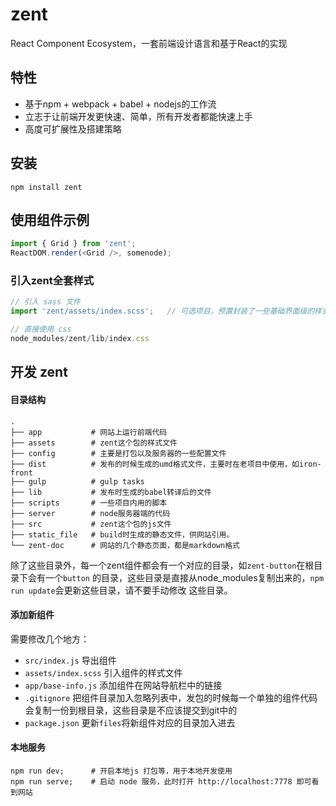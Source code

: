 # zent

React Component Ecosystem，一套前端设计语言和基于React的实现

## 特性

* 基于npm + webpack + babel + nodejs的工作流
* 立志于让前端开发更快速、简单，所有开发者都能快速上手
* 高度可扩展性及搭建策略

## 安装

```shell
npm install zent
```

## 使用组件示例

```js
import { Grid } from 'zent';
ReactDOM.render(<Grid />, somenode);
```

### 引入zent全套样式

```js
// 引入 sass 文件
import 'zent/assets/index.scss';   // 可选项目，预置封装了一些基础界面级的样式

// 直接使用 css
node_modules/zent/lib/index.css
```

## 开发 zent

#### 目录结构

```shell
.
├── app           # 网站上运行前端代码
├── assets        # zent这个包的样式文件
├── config        # 主要是打包以及服务器的一些配置文件
├── dist          # 发布的时候生成的umd格式文件，主要时在老项目中使用，如iron-front
├── gulp          # gulp tasks
├── lib           # 发布时生成的babel转译后的文件
├── scripts       # 一些项目内用的脚本
├── server        # node服务器端的代码
├── src           # zent这个包的js文件
├── static_file   # build时生成的静态文件，供网站引用。
└── zent-doc      # 网站的几个静态页面，都是markdown格式

```

除了这些目录外，每一个zent组件都会有一个对应的目录，如`zent-button`在根目录下会有一个`button`
的目录，这些目录是直接从node_modules复制出来的，`npm run update`会更新这些目录，请不要手动修改
这些目录。

#### 添加新组件

需要修改几个地方：

* `src/index.js` 导出组件
* `assets/index.scss` 引入组件的样式文件
* `app/base-info.js` 添加组件在网站导航栏中的链接
* `.gitignore` 把组件目录加入忽略列表中，发包的时候每一个单独的组件代码会复制一份到根目录，这些目录是不应该提交到git中的
* `package.json` 更新`files`将新组件对应的目录加入进去

#### 本地服务

```shell
npm run dev;      # 开启本地js 打包等，用于本地开发使用
npm run serve;    # 启动 node 服务，此时打开 http://localhost:7778 即可看到网站
```
